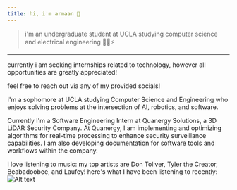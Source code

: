 ```yaml
---
title: hi, i'm armaan 👋
---
```


> i'm an undergraduate student at UCLA studying computer science and electrical engineering 👨‍💻⚡

---

currently i am seeking internships related to technology, however all opportunities are greatly appreciated!

feel free to reach out via any of my provided socials!

I'm a sophomore at UCLA studying Computer Science and Engineering who enjoys solving problems at the intersection of AI, robotics, and software.

Currently I'm a Software Engineering Intern at Quanergy Solutions, a 3D LiDAR Security Company. At Quanergy, I am implementing and optimizing algorithms for real-time processing to enhance security surveillance capabilities. I am also developing documentation for software tools and workflows within the company. 

i love listening to music: my top artists are Don Toliver, Tyler the Creator, Beabadoobee, and Laufey! 
here's what I have been listening to recently:
![Alt text](https://spotify-recently-played-readme.vercel.app/api?user=armaanbassi)